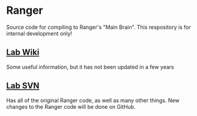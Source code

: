# Ranger
Source code for compiling to Ranger's "Main Brain". This respository is for internal development only!

## [Lab Wiki](http://ruina.tam.cornell.edu/wiki/tiki-index.php?page=Ruina+Lab+Wiki)
Some useful information, but it has not been updated in a few years

## [Lab SVN](http://ruina.tam.cornell.edu/svn/)
Has all of the original Ranger code, as well as many other things. New changes to the Ranger code will be done on GitHub. 
